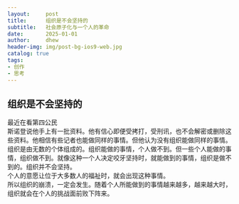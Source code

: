 ```yaml
---
layout:     post
title:      组织是不会坚持的
subtitle:   社会原子化与一个人的革命
date:       2025-01-01
author:     dhew
header-img: img/post-bg-ios9-web.jpg
catalog: true
tags:
- 创作
- 思考
---
```


## 组织是不会坚持的

最近在看第四公民  
斯诺登说他手上有一批资料。他有信心即便受拷打，受刑讯，也不会解密或删除这些资料。他相信有些记者也能做同样的事情。但他认为没有组织能做同样的事情。组织是由无数的个体组成的。组织能做的事情，个人做不到。但一些个人能做的事情，组织做不到。就像这种一个人决定咬牙坚持时，就能做到的事情，组织是做不到的。组织并不会坚持。  
个人的意愿让位于大多数人的福祉时，就会出现这种事情。  
所以组织的崩溃，一定会发生。随着个人所能做到的事情越来越多，越来越大时，组织就会在个人的挑战面前败下阵来。